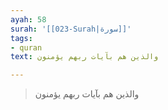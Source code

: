 ```yaml
---
ayah: 58
surah: '[[023-Surah|سورة]]'
tags:
- quran
text: والذين هم بآيات ربهم يؤمنون

---
```

> والذين هم بآيات ربهم يؤمنون
